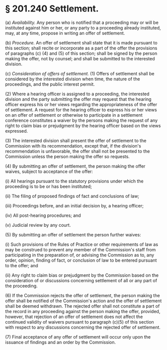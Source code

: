 # § 201.240   Settlement.

(a) *Availability.* Any person who is notified that a proceeding may or will be instituted against him or her, or any party to a proceeding already instituted, may, at any time, propose in writing an offer of settlement. 


(b) *Procedure.* An offer of settlement shall state that it is made pursuant to this section; shall recite or incorporate as a part of the offer the provisions of paragraphs (c) (4) and (5) of this section; shall be signed by the person making the offer, not by counsel; and shall be submitted to the interested division. 


(c) *Consideration of offers of settlement.* (1) Offers of settlement shall be considered by the interested division when time, the nature of the proceedings, and the public interest permit. 


(2) Where a hearing officer is assigned to a proceeding, the interested division and the party submitting the offer may request that the hearing officer express his or her views regarding the appropriateness of the offer of settlement. A request for the hearing officer to express his or her views on an offer of settlement or otherwise to participate in a settlement conference constitutes a waiver by the persons making the request of any right to claim bias or prejudgment by the hearing officer based on the views expressed.


(3) The interested division shall present the offer of settlement to the Commission with its recommendation, except that, if the division's recommendation is unfavorable, the offer shall not be presented to the Commission unless the person making the offer so requests.


(4) By submitting an offer of settlement, the person making the offer waives, subject to acceptance of the offer: 


(i) All hearings pursuant to the statutory provisions under which the proceeding is to be or has been instituted; 


(ii) The filing of proposed findings of fact and conclusions of law; 


(iii) Proceedings before, and an initial decision by, a hearing officer; 


(iv) All post-hearing procedures; and 


(v) Judicial review by any court.


(5) By submitting an offer of settlement the person further waives: 


(i) Such provisions of the Rules of Practice or other requirements of law as may be construed to prevent any member of the Commission's staff from participating in the preparation of, or advising the Commission as to, any order, opinion, finding of fact, or conclusion of law to be entered pursuant to the offer; and 


(ii) Any right to claim bias or prejudgment by the Commission based on the consideration of or discussions concerning settlement of all or any part of the proceeding.


(6) If the Commission rejects the offer of settlement, the person making the offer shall be notified of the Commission's action and the offer of settlement shall be deemed withdrawn. The rejected offer shall not constitute a part of the record in any proceeding against the person making the offer, provided, however, that rejection of an offer of settlement does not affect the continued validity of waivers pursuant to paragraph (c)(5) of this section with respect to any discussions concerning the rejected offer of settlement.


(7) Final acceptance of any offer of settlement will occur only upon the issuance of findings and an order by the Commission.




